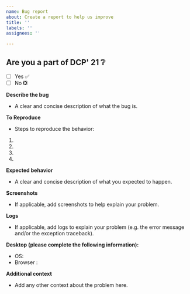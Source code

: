```yaml
---
name: Bug report
about: Create a report to help us improve
title: ''
labels: ''
assignees: ''

---
```


## Are you a part of DCP' 21 ❔
- [ ] Yes ✅
- [ ] No  ❎

**Describe the bug**
- A clear and concise description of what the bug is.

**To Reproduce**
- Steps to reproduce the behavior:
1.
2. 
3. 
4. 

**Expected behavior**

- A clear and concise description of what you expected to happen.

**Screenshots**

- If applicable, add screenshots to help explain your problem.

**Logs**

- If applicable, add logs to explain your problem (e.g. the error message and/or the exception traceback).

**Desktop (please complete the following information):**

 - OS:
 - Browser :
 
**Additional context**

- Add any other context about the problem here.
